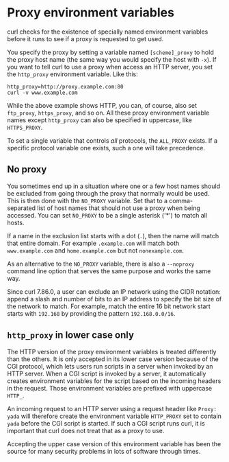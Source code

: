 # Proxy environment variables

curl checks for the existence of specially named environment variables before
it runs to see if a proxy is requested to get used.

You specify the proxy by setting a variable named `[scheme]_proxy` to hold the
proxy host name (the same way you would specify the host with `-x`). If you
want to tell curl to use a proxy when access an HTTP server, you set the
`http_proxy` environment variable. Like this:

    http_proxy=http://proxy.example.com:80
    curl -v www.example.com

While the above example shows HTTP, you can, of course, also set `ftp_proxy`,
`https_proxy`, and so on. All these proxy environment variable names except
`http_proxy` can also be specified in uppercase, like `HTTPS_PROXY`.

To set a single variable that controls *all* protocols, the `ALL_PROXY`
exists. If a specific protocol variable one exists, such a one will take
precedence.

## No proxy

You sometimes end up in a situation where one or a few host names should be
excluded from going through the proxy that normally would be used. This is
then done with the `NO_PROXY` variable. Set that to a comma- separated list of
host names that should not use a proxy when being accessed. You can set
`NO_PROXY` to be a single asterisk ('\*') to match all hosts.

If a name in the exclusion list starts with a dot (`.`), then the name will
match that entire domain. For example `.example.com` will match both
`www.example.com` and `home.example.com` but not `nonexample.com`.

As an alternative to the `NO_PROXY` variable, there is also a `--noproxy`
command line option that serves the same purpose and works the same way.

Since curl 7.86.0, a user can exclude an IP network using the CIDR notation:
append a slash and number of bits to an IP address to specify the bit size of
the network to match. For example, match the entire 16 bit network start
starts with `192.168` by providing the pattern `192.168.0.0/16`.

## `http_proxy` in lower case only

The HTTP version of the proxy environment variables is treated differently
than the others. It is only accepted in its lower case version because of the
CGI protocol, which lets users run scripts in a server when invoked by an HTTP
server. When a CGI script is invoked by a server, it automatically creates
environment variables for the script based on the incoming headers in the
request. Those environment variables are prefixed with uppercase `HTTP_`.

An incoming request to an HTTP server using a request header like `Proxy:
yada` will therefore create the environment variable `HTTP_PROXY` set to
contain `yada` before the CGI script is started. If such a CGI script runs
curl, it is important that curl does not treat that as a proxy to use.

Accepting the upper case version of this environment variable has been the
source for many security problems in lots of software through times.

